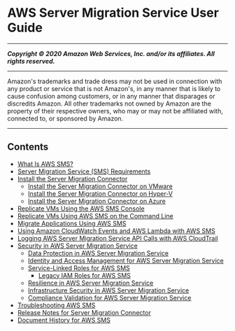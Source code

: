 # AWS Server Migration Service User Guide

-----
*****Copyright &copy; 2020 Amazon Web Services, Inc. and/or its affiliates. All rights reserved.*****

-----
Amazon's trademarks and trade dress may not be used in 
     connection with any product or service that is not Amazon's, 
     in any manner that is likely to cause confusion among customers, 
     or in any manner that disparages or discredits Amazon. All other 
     trademarks not owned by Amazon are the property of their respective
     owners, who may or may not be affiliated with, connected to, or 
     sponsored by Amazon.

-----
## Contents
+ [What Is AWS SMS?](server-migration.md)
+ [Server Migration Service (SMS) Requirements](prereqs.md)
+ [Install the Server Migration Connector](SMS_setup.md)
   + [Install the Server Migration Connector on VMware](VMware.md)
   + [Install the Server Migration Connector on Hyper-V](HyperV.md)
   + [Install the Server Migration Connector on Azure](Azure.md)
+ [Replicate VMs Using the AWS SMS Console](console_workflow.md)
+ [Replicate VMs Using AWS SMS on the Command Line](cli_workflow.md)
+ [Migrate Applications Using AWS SMS](application-migration.md)
+ [Using Amazon CloudWatch Events and AWS Lambda with AWS SMS](cwe-sms.md)
+ [Logging AWS Server Migration Service API Calls with AWS CloudTrail](logging-using-cloudtrail.md)
+ [Security in AWS Server Migration Service](security.md)
   + [Data Protection in AWS Server Migration Service](data-protection.md)
   + [Identity and Access Management for AWS Server Migration Service](identity-access-management.md)
   + [Service-Linked Roles for AWS SMS](using-service-linked-roles.md)
      + [Legacy IAM Roles for AWS SMS](sms-legacy-iam-roles.md)
   + [Resilience in AWS Server Migration Service](disaster-recovery-resiliency.md)
   + [Infrastructure Security in AWS Server Migration Service](infrastructure-security.md)
   + [Compliance Validation for AWS Server Migration Service](compliance-validation.md)
+ [Troubleshooting AWS SMS](troubleshoot-sms.md)
+ [Release Notes for Server Migration Connector](release-notes.md)
+ [Document History for AWS SMS](doc-history.md)